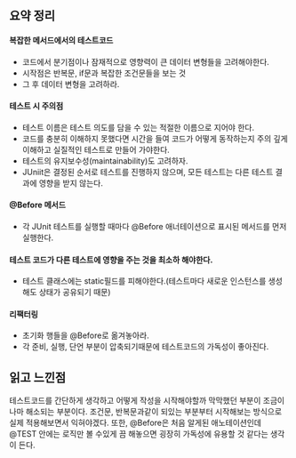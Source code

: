 ## 요약 정리

#### 복잡한 메서드에서의 테스트코드
- 코드에서 분기점이나 잠재적으로 영향력이 큰 데이터 변형들을 고려해야한다.
- 시작점은 반복문, if문과 복잡한 조건문들을 보는 것
- 그 후 데이터 변형을 고려하라.

#### 테스트 시 주의점
- 테스트 이름은 테스트 의도를 담을 수 있는 적절한 이름으로 지어야 한다.
- 코드를 충분히 이해하지 못했다면 시간을 들여 코드가 어떻게 동작하는지 주의 깊게 이해하고 실질적인 테스트로 만들어 가야한다.
- 테스트의 유지보수성(maintainability)도 고려하자.
- JUniit은 결정된 순서로 테스트를 진행하지 않으며, 모든 테스트는 다른 테스트 결과에 영향을 받지 않는다.

#### @Before 메서드
- 각 JUnit 테스트를 실행할 때마다 @Before 애너테이션으로 표시된 메서드를 먼저 실행한다.

#### 테스트 코드가 다른 테스트에 영향을 주는 것을 최소하 해야한다.
- 테스트 클래스에는 static필드를 피해야한다.(테스트마다 새로운 인스턴스를 생성해도 상태가 공유되기 때문)

#### 리팩터링
- 초기화 행들을 @Before로 옮겨놓아라.
- 각 준비, 실행, 단언 부분이 압축되기때문에 테스트코드의 가독성이 좋아진다.

## 읽고 느낀점
테스트코드를 간단하게 생각하고 어떻게 작성을 시작해야할까 막막했던 부분이 조금이나마 해소되는 부분이다. 조건문, 반복문과같이 되있는 부분부터 시작해보는 방식으로 실제 적용해보면서 익혀야겠다. 또한, @Before은 처음 알게된 애노테이션인데 @TEST 안에는 로직만 볼 수있게 끔 해놓으면 굉장히 가독성에 유용할 것 같다는 생각이 든다.